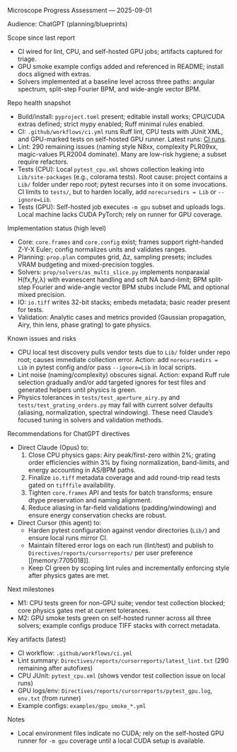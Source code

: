 Microscope Progress Assessment — 2025-09-01

Audience: ChatGPT (planning/blueprints)

Scope since last report
- CI wired for lint, CPU, and self-hosted GPU jobs; artifacts captured for triage.
- GPU smoke example configs added and referenced in README; install docs aligned with extras.
- Solvers implemented at a baseline level across three paths: angular spectrum, split-step Fourier BPM, and wide-angle vector BPM.

Repo health snapshot
- Build/install: `pyproject.toml` present; editable install works; CPU/CUDA extras defined; strict mypy enabled; Ruff minimal rules enabled.
- CI: `.github/workflows/ci.yml` runs Ruff lint, CPU tests with JUnit XML, and GPU-marked tests on self-hosted GPU runner. Latest runs: [CI runs](https://github.com/MoniVibe/Microscope/actions?query=workflow%3Aci+branch%3Amain+sha%3Aea6c661f).
- Lint: 290 remaining issues (naming style N8xx, complexity PLR09xx, magic-values PLR2004 dominate). Many are low-risk hygiene; a subset require refactors.
- Tests (CPU): Local `pytest_cpu.xml` shows collection leaking into `Lib/site-packages` (e.g., colorama tests). Root cause: project contains a `Lib/` folder under repo root; pytest recurses into it on some invocations. CI limits to `tests/`, but to harden locally, add `norecursedirs = Lib` or `--ignore=Lib`.
- Tests (GPU): Self-hosted job executes `-m gpu` subset and uploads logs. Local machine lacks CUDA PyTorch; rely on runner for GPU coverage.

Implementation status (high level)
- Core: `core.frames` and `core.config` exist; frames support right-handed Z-Y-X Euler; config normalizes units and validates ranges.
- Planning: `prop.plan` computes grid, Δz, sampling presets; includes VRAM budgeting and mixed-precision toggles.
- Solvers: `prop/solvers/as_multi_slice.py` implements nonparaxial H(fx,fy,λ) with evanescent handling and soft NA band-limit; BPM split-step Fourier and wide-angle vector BPM stubs include PML and optional mixed precision.
- IO: `io.tiff` writes 32-bit stacks; embeds metadata; basic reader present for tests.
- Validation: Analytic cases and metrics provided (Gaussian propagation, Airy, thin lens, phase grating) to gate physics.

Known issues and risks
- CPU local test discovery pulls vendor tests due to `Lib/` folder under repo root; causes immediate collection error. Action: add `norecursedirs = Lib` in pytest config and/or pass `--ignore=Lib` in local scripts.
- Lint noise (naming/complexity) obscures signal. Action: expand Ruff rule selection gradually and/or add targeted ignores for test files and generated helpers until physics is green.
- Physics tolerances in `tests/test_aperture_airy.py` and `tests/test_grating_orders.py` may fail with current solver defaults (aliasing, normalization, spectral windowing). These need Claude’s focused tuning in solvers and validation methods.

Recommendations for ChatGPT directives
- Direct Claude (Opus) to:
  1) Close CPU physics gaps: Airy peak/first-zero within 2%; grating order efficiencies within 3% by fixing normalization, band-limits, and energy accounting in AS/BPM paths.
  2) Finalize `io.tiff` metadata coverage and add round-trip read tests gated on `tifffile` availability.
  3) Tighten `core.frames` API and tests for batch transforms; ensure dtype preservation and naming alignment.
  4) Reduce aliasing in far-field validations (padding/windowing) and ensure energy conservation checks are robust.
- Direct Cursor (this agent) to:
  - Harden pytest configuration against vendor directories (`Lib/`) and ensure local runs mirror CI.
  - Maintain filtered error logs on each run (lint/test) and publish to `Directives/reports/cursorreports/` per user preference [[memory:7705018]].
  - Keep CI green by scoping lint rules and incrementally enforcing style after physics gates are met.

Next milestones
- M1: CPU tests green for non-GPU suite; vendor test collection blocked; core physics gates met at current tolerances.
- M2: GPU smoke tests green on self-hosted runner across all three solvers; example configs produce TIFF stacks with correct metadata.

Key artifacts (latest)
- CI workflow: `.github/workflows/ci.yml`
- Lint summary: `Directives/reports/cursorreports/latest_lint.txt` (290 remaining after autofixes)
- CPU JUnit: `pytest_cpu.xml` (shows vendor test collection issue on local runs)
- GPU logs/env: `Directives/reports/cursorreports/pytest_gpu.log`, `env.txt` (from runner)
- Example configs: `examples/gpu_smoke_*.yml`

Notes
- Local environment files indicate no CUDA; rely on the self-hosted GPU runner for `-m gpu` coverage until a local CUDA setup is available.



